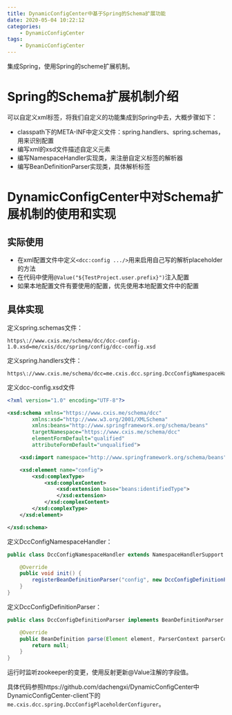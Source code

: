 ```yaml
---
title: DynamicConfigCenter中基于Spring的Schema扩展功能
date: 2020-05-04 10:22:12
categories: 
	- DynamicConfigCenter
tags:
	- DynamicConfigCenter
---
```


集成Spring，使用Spring的scheme扩展机制。

<!--more-->

# Spring的Schema扩展机制介绍

可以自定义xml标签，将我们自定义的功能集成到Spring中去，大概步骤如下：

- classpath下的META-INF中定义文件：spring.handlers、spring.schemas，用来识别配置
- 编写xml的xsd文件描述自定义元素
- 编写NamespaceHandler实现类，来注册自定义标签的解析器
- 编写BeanDefinitionParser实现类，具体解析标签

# DynamicConfigCenter中对Schema扩展机制的使用和实现

## 实际使用

- 在xml配置文件中定义`<dcc:config .../>`用来启用自己写的解析placeholder的方法
- 在代码中使用`@Value("${TestProject.user.prefix}")`注入配置
- 如果本地配置文件有要使用的配置，优先使用本地配置文件中的配置

## 具体实现

定义spring.schemas文件：

```properties
https\://www.cxis.me/schema/dcc/dcc-config-1.0.xsd=me/cxis/dcc/spring/config/dcc-config.xsd
```

定义spring.handlers文件：

```properties
https\://www.cxis.me/schema/dcc=me.cxis.dcc.spring.DccConfigNamespaceHandler
```

定义dcc-config.xsd文件

```xml
<?xml version="1.0" encoding="UTF-8"?>

<xsd:schema xmlns="https://www.cxis.me/schema/dcc"
		xmlns:xsd="http://www.w3.org/2001/XMLSchema"
		xmlns:beans="http://www.springframework.org/schema/beans"
		targetNamespace="https://www.cxis.me/schema/dcc"
		elementFormDefault="qualified"
		attributeFormDefault="unqualified">

	<xsd:import namespace="http://www.springframework.org/schema/beans" schemaLocation="https://www.springframework.org/schema/beans/spring-beans.xsd"/>

	<xsd:element name="config">
		<xsd:complexType>
			<xsd:complexContent>
				<xsd:extension base="beans:identifiedType">
				</xsd:extension>
			</xsd:complexContent>
		</xsd:complexType>
	</xsd:element>

</xsd:schema>

```

定义DccConfigNamespaceHandler：

```java
public class DccConfigNamespaceHandler extends NamespaceHandlerSupport {

    @Override
    public void init() {
        registerBeanDefinitionParser("config", new DccConfigDefinitionParser());
    }
}
```

定义DccConfigDefinitionParser：

```java
public class DccConfigDefinitionParser implements BeanDefinitionParser {

    @Override
    public BeanDefinition parse(Element element, ParserContext parserContext) {
        return null;
    }
}
```

运行时监听zookeeper的变更，使用反射更新@Value注解的字段值。

具体代码参照https://github.com/dachengxi/DynamicConfigCenter中DynamicConfigCenter-client下的`me.cxis.dcc.spring.DccConfigPlaceholderConfigurer`。

